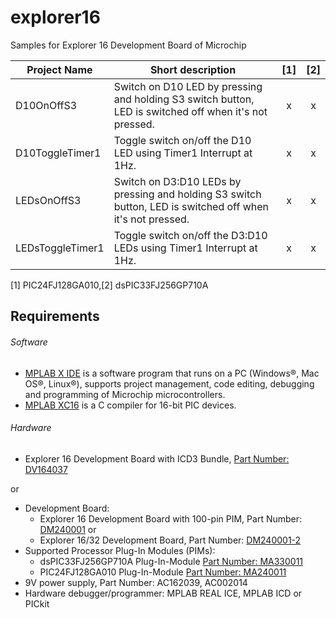 # explorer16
Samples for Explorer 16 Development Board of Microchip

| Project Name     | Short description | [1] | [2] |
| ---------------- | ----------------- | :-: | :-: |
| D10OnOffS3       | Switch on D10 LED by pressing and holding S3 switch button, LED is switched off when it's not pressed. | x | x |
| D10ToggleTimer1  | Toggle switch on/off the D10 LED using Timer1 Interrupt at 1Hz. | x | x |
| LEDsOnOffS3      | Switch on D3:D10 LEDs by pressing and holding S3 switch button, LED is switched off when it's not pressed. | x | x |
| LEDsToggleTimer1 | Toggle switch on/off the D3:D10 LEDs using Timer1 Interrupt at 1Hz. | x | x |

[1] PIC24FJ128GA010,[2] dsPIC33FJ256GP710A

## Requirements

###### Software
- [MPLAB X IDE](http://www.microchip.com/mplab/mplab-x-ide) is a software program that runs on a PC (Windows®, Mac OS®, Linux®), supports project management, code editing, debugging and programming of Microchip microcontrollers.
- [MPLAB XC16](http://www.microchip.com/mplab/compilers) is a C compiler for 16-bit PIC devices.

###### Hardware
- Explorer 16 Development Board with ICD3 Bundle, [Part Number: DV164037](http://www.microchip.com/developmenttools/ProductDetails.aspx?PartNO=DV164037)

or

- Development Board:
    - Explorer 16 Development Board with 100-pin PIM, Part Number: [DM240001](http://www.microchip.com/Developmenttools/ProductDetails.aspx?PartNO=DM240001) or
    - Explorer 16/32 Development Board, Part Number: [DM240001-2](http://www.microchip.com/DevelopmentTools/ProductDetails.aspx?PartNO=DM240001-2)
- Supported Processor Plug-In Modules (PIMs):
    - dsPIC33FJ256GP710A Plug-In-Module [Part Number: MA330011](http://www.microchip.com/DevelopmentTools/ProductDetails.aspx?PartNO=MA330011)
    - PIC24FJ128GA010 Plug-In-Module [Part Number: MA240011](http://www.microchip.com/DevelopmentTools/ProductDetails.aspx?PartNO=MA240011)
- 9V power supply, Part Number: AC162039, AC002014
- Hardware debugger/programmer: MPLAB REAL ICE, MPLAB ICD or PICkit
